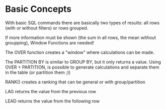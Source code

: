 # Basic Concepts
With basic SQL commands there are basically two types of results: all rows (with or without filters) or rows grouped.

If more information must be shown (the sum in all rows, the mean without groupping), Window Functions are needed!

The OVER function creates a "window" where calculations can be made.

The PARTITION BY is similar to GROUP BY, but it only returns a value. Using OVER + PARTITION, is possible to generate calculations and separate them in the table (or partition them ;))

RANK() creates a ranking that can be general or with group/partition

LAG returns the value from the previous row

LEAD returns the value from the following row